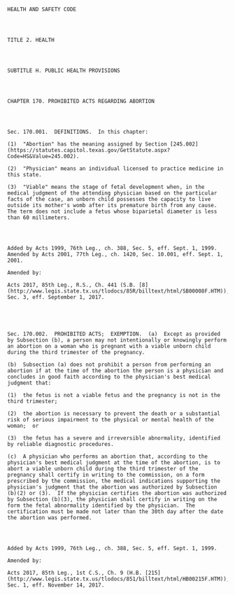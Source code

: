 ﻿
    
    
    	
    					
    
    
    HEALTH AND SAFETY CODE
    
      
    
    
    TITLE 2. HEALTH
    
      
    
    
    SUBTITLE H. PUBLIC HEALTH PROVISIONS
    
      
    
    
    CHAPTER 170. PROHIBITED ACTS REGARDING ABORTION
    
      
    
    
    Sec. 170.001.  DEFINITIONS.  In this chapter:
    
    (1)  "Abortion" has the meaning assigned by Section [245.002](https://statutes.capitol.texas.gov/GetStatute.aspx?Code=HS&Value=245.002).
    
    (2)  "Physician" means an individual licensed to practice medicine in this state.
    
    (3)  "Viable" means the stage of fetal development when, in the medical judgment of the attending physician based on the particular facts of the case, an unborn child possesses the capacity to live outside its mother's womb after its premature birth from any cause.  The term does not include a fetus whose biparietal diameter is less than 60 millimeters.
    
    
    
    
    Added by Acts 1999, 76th Leg., ch. 388, Sec. 5, eff. Sept. 1, 1999.  Amended by Acts 2001, 77th Leg., ch. 1420, Sec. 10.001, eff. Sept. 1, 2001.
    
    Amended by: 
    
    Acts 2017, 85th Leg., R.S., Ch. 441 (S.B. [8](http://www.legis.state.tx.us/tlodocs/85R/billtext/html/SB00008F.HTM)), Sec. 3, eff. September 1, 2017.
    
    
    
    
    
    Sec. 170.002.  PROHIBITED ACTS;  EXEMPTION.  (a)  Except as provided by Subsection (b), a person may not intentionally or knowingly perform an abortion on a woman who is pregnant with a viable unborn child during the third trimester of the pregnancy.
    
    (b)  Subsection (a) does not prohibit a person from performing an abortion if at the time of the abortion the person is a physician and concludes in good faith according to the physician's best medical judgment that:
    
    (1)  the fetus is not a viable fetus and the pregnancy is not in the third trimester;
    
    (2)  the abortion is necessary to prevent the death or a substantial risk of serious impairment to the physical or mental health of the woman;  or
    
    (3)  the fetus has a severe and irreversible abnormality, identified by reliable diagnostic procedures.
    
    (c)  A physician who performs an abortion that, according to the physician's best medical judgment at the time of the abortion, is to abort a viable unborn child during the third trimester of the pregnancy shall certify in writing to the commission, on a form prescribed by the commission, the medical indications supporting the physician's judgment that the abortion was authorized by Subsection (b)(2) or (3).  If the physician certifies the abortion was authorized by Subsection (b)(3), the physician shall certify in writing on the form the fetal abnormality identified by the physician.  The certification must be made not later than the 30th day after the date the abortion was performed.
    
    
    
    
    Added by Acts 1999, 76th Leg., ch. 388, Sec. 5, eff. Sept. 1, 1999.
    
    Amended by: 
    
    Acts 2017, 85th Leg., 1st C.S., Ch. 9 (H.B. [215](http://www.legis.state.tx.us/tlodocs/851/billtext/html/HB00215F.HTM)), Sec. 1, eff. November 14, 2017.
    
    
    
    
    				
